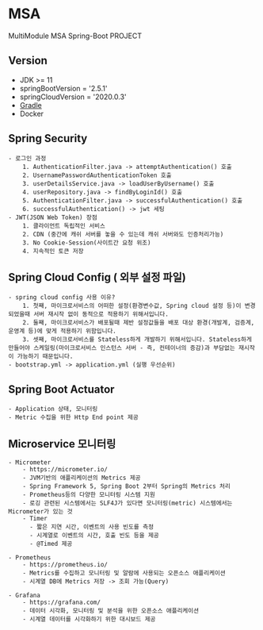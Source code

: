 # MSA
 MultiModule MSA Spring-Boot PROJECT 

## Version
- JDK >= 11
- springBootVersion = '2.5.1'
- springCloudVersion = '2020.0.3'
- [Gradle](https://gradle.org/install/)
- Docker

## Spring Security
    - 로그인 과정
        1. AuthenticationFilter.java -> attemptAuthentication() 호출
        2. UsernamePasswordAuthenticationToken 호출
        3. userDetailsService.java -> loadUserByUsername() 호출
        4. userRepository.java -> findByLoginId() 호출
        5. AuthenticationFilter.java -> successfulAuthentication() 호출
        6. successfulAuthentication() -> jwt 세팅
    - JWT(JSON Web Token) 장점
        1. 클라이언트 독립적인 서비스
        2. CDN (중간에 캐쉬 서버를 놓을 수 있는데 캐쉬 서버와도 인증처리가능)
        3. No Cookie-Session(사이트간 요청 위조)
        4. 지속적인 토큰 저장

## Spring Cloud Config ( 외부 설정 파일)
    - spring cloud config 사용 이유?
        1. 첫째, 마이크로서비스의 어떠한 설정(환경변수값, Spring cloud 설정 등)이 변경되었을때 서버 재시작 없이 동적으로 적용하기 위해서입니다.
        2. 둘째, 마이크로서비스가 배포될때 제반 설정값들을 배포 대상 환경(개발계, 검증계, 운영계 등)에 맞게 적용하기 위함입니다.
        3. 셋째, 마이크로서비스를 Stateless하게 개발하기 위해서입니다. Stateless하게 만들어야 스케일링(마이크로서비스 인스턴스 서버 - 즉, 컨테이너의 증감)과 부담없는 재시작이 가능하기 때문입니다.
    - bootstrap.yml -> application.yml (실행 우선순위)

## Spring Boot Actuator 
    - Application 상태, 모니터링
    - Metric 수집을 위한 Http End point 제공
## Microservice 모니터링
    - Micrometer
        - https://micrometer.io/
        - JVM기반의 애플리케이션의 Metrics 제공
        - Spring Framework 5, Spring Boot 2부터 Spring의 Metrics 처리 
        - Prometheus등의 다양한 모니터링 시스템 지원
        - 로깅 관련된 시스템에서는 SLF4J가 있다면 모니터링(metric) 시스템에서는 Micrometer가 있는 것
        - Timer
          - 짧은 지연 시간, 이벤트의 사용 빈도를 측정
          - 시계열로 이벤트의 시간, 호출 빈도 등을 제공
          - @Timed 제공
    
    - Prometheus
        - https://prometheus.io/
        - Metrics를 수집하고 모니터링 및 알람에 사용되는 오픈소스 애플리케이션
        - 시계열 DB에 Metrics 저장 -> 조회 가능(Query)

    - Grafana
        - https://grafana.com/
        - 데이터 시각화, 모니터링 및 분석을 위한 오픈소스 애플리케이션
        - 시계열 데이터를 시각화하기 위한 대시보드 제공
